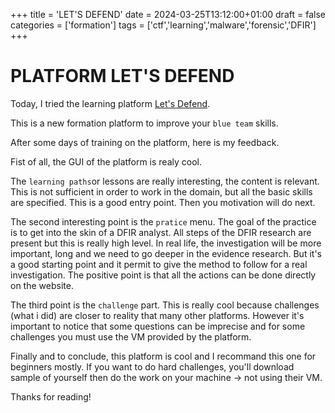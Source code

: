 +++
title = 'LET'S DEFEND'
date = 2024-03-25T13:12:00+01:00
draft = false
categories = ['formation']
tags = ['ctf','learning','malware','forensic','DFIR']
+++

# PLATFORM LET'S DEFEND

Today, I tried the learning platform [Let's Defend](https://www.letsdefend.io/).

This is a new formation platform to improve your `blue team` skills.

After some days of training on the platform, here is my feedback.

Fist of all, the GUI of the platform is realy cool. 

The `learning paths`or lessons are really interesting, the content is relevant.
This is not sufficient in order to work in the domain, but all the basic skills are specified. This is a good entry point. Then you motivation will do next.

The second interesting point is the `pratice` menu. The goal of the practice is to get into the skin of a DFIR analyst.
All steps of the DFIR research are present but this is really high level. In real life, the investigation will be more important, long and we need to go deeper in the evidence research. But it's a good starting point and it permit to give the method to follow for a real investigation.
The positive point is that all the actions can be done directly on the website.

The third point is the `challenge` part.
This is really cool because challenges (what i did) are closer to reality that many other platforms.
However it's important to notice that some questions can be imprecise and for some challenges you must use the VM provided by the platform.

Finally and to conclude, this platform is cool and I recommand this one for beginners mostly. If you want to do hard challenges, you'll download sample of yourself then do the work on your machine -> not using their VM.

Thanks for reading!

